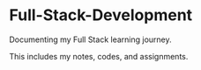 # Full-Stack-Development

Documenting my Full Stack learning journey. 

This includes my notes, codes, and assignments.
